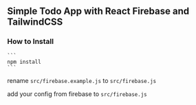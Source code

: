 ## Simple Todo App with React Firebase and TailwindCSS

### How to Install
    
    ```
    npm install
    ```

rename ```src/firebase.example.js``` to ```src/firebase.js```

add your config from firebase to ```src/firebase.js```